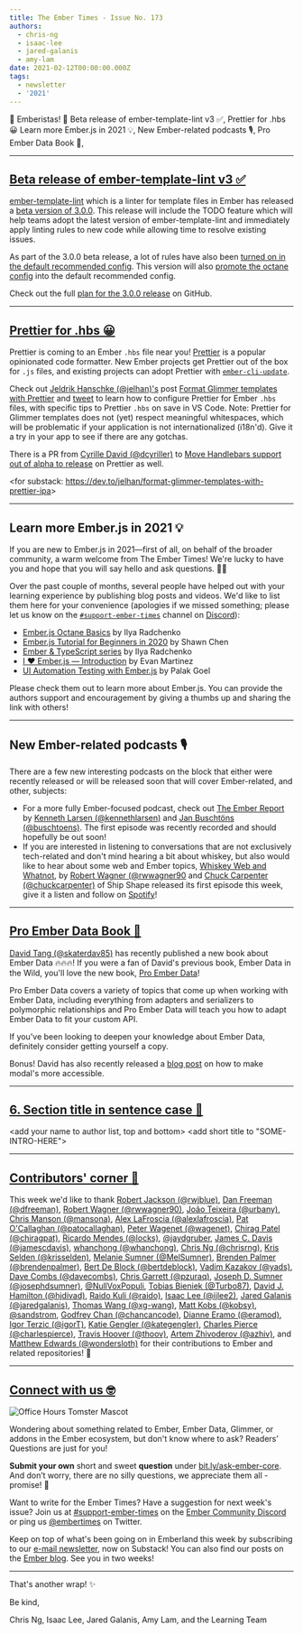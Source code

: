 ```yaml
---
title: The Ember Times - Issue No. 173
authors:
  - chris-ng
  - isaac-lee
  - jared-galanis
  - amy-lam
date: 2021-02-12T00:00:00.000Z
tags:
  - newsletter
  - '2021'
---
```


👋 Emberistas! 🐹
Beta release of ember-template-lint v3 ✅,
Prettier for .hbs 😀
Learn more Ember.js in 2021 💡,
New Ember-related podcasts 🎙,
Pro Ember Data Book 📖,

---

## [Beta release of ember-template-lint v3 ✅](https://twitter.com/melaniersumner/status/1349820518216708096)

[ember-template-lint](https://github.com/ember-template-lint/ember-template-lint) which is a linter for template files in Ember has released a [beta version of 3.0.0](https://github.com/ember-template-lint/ember-template-lint/releases/tag/v3.0.0-beta.0). This release will include the TODO feature which will help teams adopt the latest version of ember-template-lint and immediately apply linting rules to new code while allowing time to resolve existing issues.

As part of the 3.0.0 beta release, a lot of rules have also been [turned on in the default recommended config](https://github.com/ember-template-lint/ember-template-lint/pull/1643). This version will also [promote the octane config](https://github.com/ember-template-lint/ember-template-lint/pull/1639) into the default recommended config.

Check out the full [plan for the 3.0.0 release](https://github.com/ember-template-lint/ember-template-lint/issues/1315) on GitHub.

---

## [Prettier for .hbs 😀](https://dev.to/jelhan/format-glimmer-templates-with-prettier-ipa)

Prettier is coming to an Ember `.hbs` file near you! [Prettier](https://prettier.io/) is a popular opinionated code formatter. New Ember projects get Prettier out of the box for `.js` files, and existing projects can adopt Prettier with [`ember-cli-update`](https://cli.emberjs.com/release/basic-use/upgrading/).

<!-- alex ignore whitespaces -->
Check out [Jeldrik Hanschke (@jelhan)'s](https://github.com/jelhan) post [Format Glimmer templates with Prettier](https://dev.to/jelhan/format-glimmer-templates-with-prettier-ipa) and [tweet](https://twitter.com/jelhan1/status/1358537538932248576) to learn how to configure Prettier for Ember `.hbs` files, with specific tips to Prettier `.hbs` on save in VS Code. Note: Prettier for Glimmer templates does not (yet) respect meaningful whitespaces, which will be problematic if your application is not internationalized (i18n'd). Give it a try in your app to see if there are any gotchas.

There is a PR from [Cyrille David (@dcyriller)](https://github.com/dcyriller) to [Move Handlebars support out of alpha to release](https://github.com/prettier/prettier/pull/10290) on Prettier as well.

<for substack: <https://dev.to/jelhan/format-glimmer-templates-with-prettier-ipa>>

---

## Learn more Ember.js in 2021 💡

If you are new to Ember.js in 2021—first of all, on behalf of the broader community, a warm welcome from The Ember Times! We're lucky to have you and hope that you will say hello and ask questions. 👋🏼

Over the past couple of months, several people have helped out with your learning experience by publishing blog posts and videos. We'd like to list them here for your convenience (apologies if we missed something; please let us know on the [`#support-ember-times`](https://discord.com/channels/480462759797063690/485450546887786506) channel on [Discord](https://discord.gg/emberjs)):

- [Ember.js Octane Basics](https://www.youtube.com/playlist?list=PLfQwL10yab39JgxX5PaVyqUkPs_0sT790) by Ilya Radchenko
- [Ember.js Tutorial for Beginners in 2020](https://www.youtube.com/playlist?list=PLk51HrKSBQ88wDXgPF-QLMfPFlLwcjTlo) by Shawn Chen
- [Ember & TypeScript series](https://www.youtube.com/playlist?list=PLfQwL10yab3_MLihiat-r9l8qt8x1RD7J) by Ilya Radchenko
- [I ❤ Ember.js — Introduction](https://medium.com/search?q=I%20%E2%9D%A4%20Ember.js%20Evan%20Martinez) by Evan Martinez
- [UI Automation Testing with Ember.js](https://www.youtube.com/watch?v=DoWdWxW1Sk0) by Palak Goel

Please check them out to learn more about Ember.js. You can provide the authors support and encouragement by giving a thumbs up and sharing the link with others!

---

## New Ember-related podcasts 🎙

There are a few new interesting podcasts on the block that either were recently released or will be released soon that will cover Ember-related, and other, subjects:

- For a more fully Ember-focused podcast, check out [The Ember Report](https://twitter.com/kennethlarsen/status/1359568838401097729) by [Kenneth Larsen (@kennethlarsen)](https://github.com/kennethlarsen) and [Jan Buschtöns (@buschtoens)](https://github.com/buschtoens). The first episode was recently recorded and should hopefully be out soon!
- If you are interested in listening to conversations that are not exclusively tech-related and don't mind hearing a bit about whiskey, but also would like to hear about some web and Ember topics, [Whiskey Web and Whatnot](https://twitter.com/shipshapecode/status/1358853436486393865), by [Robert Wagner (@rwwagner90](https://github.com/rwwagner90) and [Chuck Carpenter (@chuckcarpenter)](https://github.com/chuckcarpenter) of Ship Shape released its first episode this week, give it a listen and follow on [Spotify](https://open.spotify.com/show/19jiuHAqzeKnkleQUpZxDf)!

---

## [Pro Ember Data Book 📖](https://twitter.com/iamdtang/status/1347253677438889985)

<!-- alex ignore tang -->
[David Tang (@skaterdav85)](https://github.com/skaterdav85) has recently published a new book about Ember Data 🔥🔥🔥! If you were a fan of David's previous book, Ember Data in the Wild, you'll love the new book, [Pro Ember Data](https://www.apress.com/us/book/9781484265604)!

Pro Ember Data covers a variety of topics that come up when working with Ember Data, including everything from adapters and serializers to polymorphic relationships and Pro Ember Data will teach you how to adapt Ember Data to fit your custom API.

If you've been looking to deepen your knowledge about Ember Data, definitely consider getting yourself a copy.

Bonus! David has also recently released a [blog post](https://davidtang.io/trapping-focus-in-a-modal-in-ember/) on how to make modal's more accessible.

---

## [6. Section title in sentence case 🐹](section-url)

<change section title emoji>
<consider adding some bold to your paragraph>
<please include link to external article/repo/etc in paragraph / body text, not just header title above>

<add your name to author list, top and bottom>
<add short title to "SOME-INTRO-HERE">

---

## [Contributors' corner 👏](https://guides.emberjs.com/release/contributing/repositories/)

<p>This week we'd like to thank <a href="https://github.com/rwjblue" rel="noopener noreferrer" target="_blank">Robert Jackson (@rwjblue)</a>, <a href="https://github.com/dfreeman" rel="noopener noreferrer" target="_blank">Dan Freeman (@dfreeman)</a>, <a href="https://github.com/rwwagner90" rel="noopener noreferrer" target="_blank">Robert Wagner (@rwwagner90)</a>, <a href="https://github.com/urbany" rel="noopener noreferrer" target="_blank">João Teixeira (@urbany)</a>, <a href="https://github.com/mansona" rel="noopener noreferrer" target="_blank">Chris Manson (@mansona)</a>, <a href="https://github.com/alexlafroscia" rel="noopener noreferrer" target="_blank">Alex LaFroscia (@alexlafroscia)</a>, <a href="https://github.com/patocallaghan" rel="noopener noreferrer" target="_blank">Pat O'Callaghan (@patocallaghan)</a>, <a href="https://github.com/wagenet" rel="noopener noreferrer" target="_blank">Peter Wagenet (@wagenet)</a>, <a href="https://github.com/chiragpat" rel="noopener noreferrer" target="_blank">Chirag Patel (@chiragpat)</a>, <a href="https://github.com/locks" rel="noopener noreferrer" target="_blank">Ricardo Mendes (@locks)</a>, <a href="https://github.com/jaydgruber" rel="noopener noreferrer" target="_blank">@jaydgruber</a>, <a href="https://github.com/jamescdavis" rel="noopener noreferrer" target="_blank">James C. Davis (@jamescdavis)</a>, <a href="https://github.com/whanchong" rel="noopener noreferrer" target="_blank">whanchong (@whanchong)</a>, <a href="https://github.com/chrisrng" rel="noopener noreferrer" target="_blank">Chris Ng (@chrisrng)</a>, <a href="https://github.com/krisselden" rel="noopener noreferrer" target="_blank">Kris Selden (@krisselden)</a>, <a href="https://github.com/MelSumner" rel="noopener noreferrer" target="_blank">Melanie Sumner (@MelSumner)</a>, <a href="https://github.com/brendenpalmer" rel="noopener noreferrer" target="_blank">Brenden Palmer (@brendenpalmer)</a>, <a href="https://github.com/bertdeblock" rel="noopener noreferrer" target="_blank">Bert De Block (@bertdeblock)</a>, <a href="https://github.com/yads" rel="noopener noreferrer" target="_blank">Vadim Kazakov (@yads)</a>, <a href="https://github.com/davecombs" rel="noopener noreferrer" target="_blank">Dave Combs (@davecombs)</a>, <a href="https://github.com/pzuraq" rel="noopener noreferrer" target="_blank">Chris Garrett (@pzuraq)</a>, <a href="https://github.com/josephdsumner" rel="noopener noreferrer" target="_blank">Joseph D. Sumner (@josephdsumner)</a>, <a href="https://github.com/NullVoxPopuli" rel="noopener noreferrer" target="_blank">@NullVoxPopuli</a>, <a href="https://github.com/Turbo87" rel="noopener noreferrer" target="_blank">Tobias Bieniek (@Turbo87)</a>, <a href="https://github.com/hjdivad" rel="noopener noreferrer" target="_blank">David J. Hamilton (@hjdivad)</a>, <a href="https://github.com/raido" rel="noopener noreferrer" target="_blank">Raido Kuli (@raido)</a>, <a href="https://github.com/ijlee2" rel="noopener noreferrer" target="_blank">Isaac Lee (@ijlee2)</a>, <a href="https://github.com/jaredgalanis" rel="noopener noreferrer" target="_blank">Jared Galanis (@jaredgalanis)</a>, <a href="https://github.com/xg-wang" rel="noopener noreferrer" target="_blank">Thomas Wang (@xg-wang)</a>, <a href="https://github.com/kobsy" rel="noopener noreferrer" target="_blank">Matt Kobs (@kobsy)</a>, <a href="https://github.com/sandstrom" rel="noopener noreferrer" target="_blank">@sandstrom</a>, <a href="https://github.com/chancancode" rel="noopener noreferrer" target="_blank">Godfrey Chan (@chancancode)</a>, <a href="https://github.com/eramod" rel="noopener noreferrer" target="_blank">Dianne Eramo (@eramod)</a>, <a href="https://github.com/igorT" rel="noopener noreferrer" target="_blank">Igor Terzic (@igorT)</a>, <a href="https://github.com/kategengler" rel="noopener noreferrer" target="_blank">Katie Gengler (@kategengler)</a>, <a href="https://github.com/charlespierce" rel="noopener noreferrer" target="_blank">Charles Pierce (@charlespierce)</a>, <a href="https://github.com/thoov" rel="noopener noreferrer" target="_blank">Travis Hoover (@thoov)</a>, <a href="https://github.com/azhiv" rel="noopener noreferrer" target="_blank">Artem Zhivoderov (@azhiv)</a>, and <a href="https://github.com/wondersloth" rel="noopener noreferrer" target="_blank">Matthew Edwards (@wondersloth)</a> for their contributions to Ember and related repositories! 💖</p>

---

## [Connect with us 🤓](https://docs.google.com/forms/d/e/1FAIpQLScqu7Lw_9cIkRtAiXKitgkAo4xX_pV1pdCfMJgIr6Py1V-9Og/viewform)

<div class="blog-row">
  <img class="float-right small transparent padded" alt="Office Hours Tomster Mascot" title="Readers' Questions" src="/images/tomsters/officehours.png" />

  <p>Wondering about something related to Ember, Ember Data, Glimmer, or addons in the Ember ecosystem, but don't know where to ask? Readers’ Questions are just for you!</p>

  <p><strong>Submit your own</strong> short and sweet <strong>question</strong> under <a href="https://bit.ly/ask-ember-core" target="rq">bit.ly/ask-ember-core</a>. And don’t worry, there are no silly questions, we appreciate them all - promise! 🤞</p>

  <p>Want to write for the Ember Times? Have a suggestion for next week's issue? Join us at <a href="https://discordapp.com/channels/480462759797063690/485450546887786506">#support-ember-times</a> on the <a href="https://discord.gg/emberjs">Ember Community Discord</a> or ping us <a href="https://twitter.com/embertimes">@embertimes</a> on Twitter.</p>

  <p>Keep on top of what's been going on in Emberland this week by subscribing to our <a href="https://embertimes.substack.com/">e-mail newsletter</a>, now on Substack! You can also find our posts on the <a href="https://blog.emberjs.com/tag/newsletter">Ember blog</a>. See you in two weeks!</p>
</div>

---

That's another wrap! ✨

Be kind,

Chris Ng, Isaac Lee, Jared Galanis, Amy Lam, and the Learning Team
